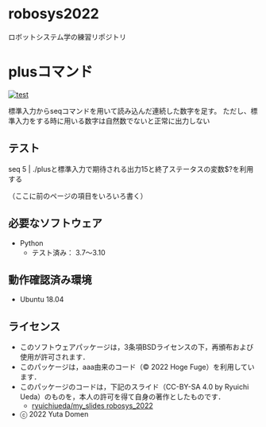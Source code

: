# robosys2022
ロボットシステム学の練習リポジトリ

# plusコマンド
[![test](https://github.com/yutadomen/robosys2022/actions/workflows/test.yml/badge.svg)](https://github.com/yutadomen/robosys2022/actions/workflows/test.yml)

標準入力からseqコマンドを用いて読み込んだ連続した数字を足す。
ただし、標準入力をする時に用いる数字は自然数でないと正常に出力しない

## テスト
seq 5 | ./plusと標準入力で期待される出力15と終了ステータスの変数$?を利用する


（ここに前のページの項目をいろいろ書く）

## 必要なソフトウェア
* Python
  * テスト済み： 3.7～3.10

## 動作確認済み環境
* Ubuntu 18.04

## ライセンス
  * このソフトウェアパッケージは，3条項BSDライセンスの下，再頒布および使用が許可されます．
  * このパッケージは，aaa由来のコード（© 2022 Hoge Fuge）を利用しています．
  * このパッケージのコードは，下記のスライド（CC-BY-SA 4.0 by Ryuichi Ueda）のものを，本人の許可を得て自身の著作としたものです．
      * [ryuichiueda/my_slides robosys_2022](https://github.com/ryuichiueda/my_slides/tree/master/robosys_2022)
  * ⓒ 2022 Yuta Domen
